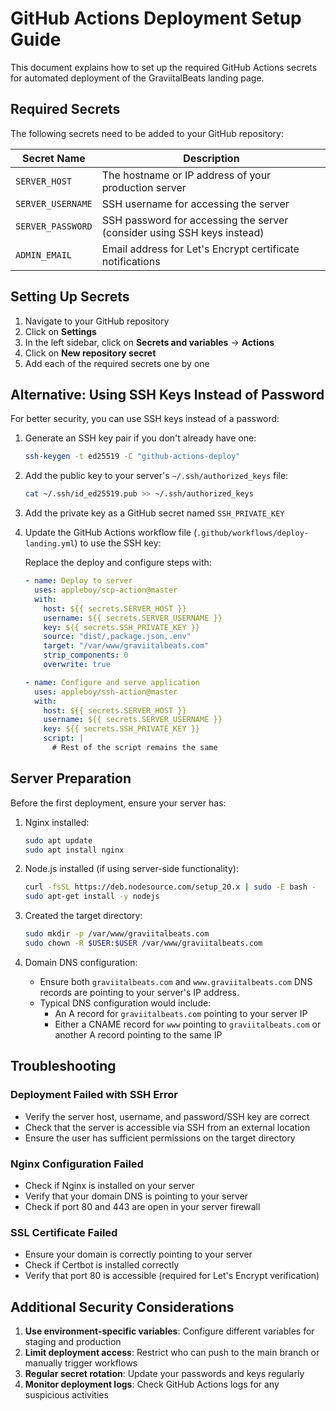 # GitHub Actions Deployment Setup Guide

This document explains how to set up the required GitHub Actions secrets for automated deployment of the GraviitalBeats landing page.

## Required Secrets

The following secrets need to be added to your GitHub repository:

| Secret Name | Description |
|-------------|-------------|
| `SERVER_HOST` | The hostname or IP address of your production server |
| `SERVER_USERNAME` | SSH username for accessing the server |
| `SERVER_PASSWORD` | SSH password for accessing the server (consider using SSH keys instead) |
| `ADMIN_EMAIL` | Email address for Let's Encrypt certificate notifications |

## Setting Up Secrets

1. Navigate to your GitHub repository
2. Click on **Settings**
3. In the left sidebar, click on **Secrets and variables** → **Actions**
4. Click on **New repository secret**
5. Add each of the required secrets one by one

## Alternative: Using SSH Keys Instead of Password

For better security, you can use SSH keys instead of a password:

1. Generate an SSH key pair if you don't already have one:
   ```bash
   ssh-keygen -t ed25519 -C "github-actions-deploy"
   ```

2. Add the public key to your server's `~/.ssh/authorized_keys` file:
   ```bash
   cat ~/.ssh/id_ed25519.pub >> ~/.ssh/authorized_keys
   ```

3. Add the private key as a GitHub secret named `SSH_PRIVATE_KEY`

4. Update the GitHub Actions workflow file (`.github/workflows/deploy-landing.yml`) to use the SSH key:

   Replace the deploy and configure steps with:

   ```yaml
   - name: Deploy to server
     uses: appleboy/scp-action@master
     with:
       host: ${{ secrets.SERVER_HOST }}
       username: ${{ secrets.SERVER_USERNAME }}
       key: ${{ secrets.SSH_PRIVATE_KEY }}
       source: "dist/,package.json,.env"
       target: "/var/www/graviitalbeats.com"
       strip_components: 0
       overwrite: true
   
   - name: Configure and serve application
     uses: appleboy/ssh-action@master
     with:
       host: ${{ secrets.SERVER_HOST }}
       username: ${{ secrets.SERVER_USERNAME }}
       key: ${{ secrets.SSH_PRIVATE_KEY }}
       script: |
         # Rest of the script remains the same
   ```

## Server Preparation

Before the first deployment, ensure your server has:

1. Nginx installed:
   ```bash
   sudo apt update
   sudo apt install nginx
   ```

2. Node.js installed (if using server-side functionality):
   ```bash
   curl -fsSL https://deb.nodesource.com/setup_20.x | sudo -E bash -
   sudo apt-get install -y nodejs
   ```

3. Created the target directory:
   ```bash
   sudo mkdir -p /var/www/graviitalbeats.com
   sudo chown -R $USER:$USER /var/www/graviitalbeats.com
   ```

4. Domain DNS configuration:
   - Ensure both `graviitalbeats.com` and `www.graviitalbeats.com` DNS records are pointing to your server's IP address.
   - Typical DNS configuration would include:
     - An A record for `graviitalbeats.com` pointing to your server IP
     - Either a CNAME record for `www` pointing to `graviitalbeats.com` or another A record pointing to the same IP

## Troubleshooting

### Deployment Failed with SSH Error

- Verify the server host, username, and password/SSH key are correct
- Check that the server is accessible via SSH from an external location
- Ensure the user has sufficient permissions on the target directory

### Nginx Configuration Failed

- Check if Nginx is installed on your server
- Verify that your domain DNS is pointing to your server
- Check if port 80 and 443 are open in your server firewall

### SSL Certificate Failed

- Ensure your domain is correctly pointing to your server
- Check if Certbot is installed correctly
- Verify that port 80 is accessible (required for Let's Encrypt verification)

## Additional Security Considerations

1. **Use environment-specific variables**: Configure different variables for staging and production
2. **Limit deployment access**: Restrict who can push to the main branch or manually trigger workflows
3. **Regular secret rotation**: Update your passwords and keys regularly
4. **Monitor deployment logs**: Check GitHub Actions logs for any suspicious activities 
